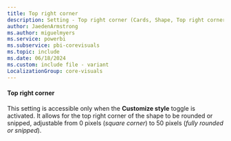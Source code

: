 ```yaml
---
title: Top right corner
description: Setting - Top right corner (Cards, Shape, Top right corner)
author: JaedenArmstrong
ms.author: miguelmyers
ms.service: powerbi
ms.subservice: pbi-corevisuals
ms.topic: include
ms.date: 06/18/2024
ms.custom: include file - variant
LocalizationGroup: core-visuals
---
```

#### Top right corner

This setting is accessible only when the **Customize style** toggle is activated. It allows for the top right corner of the shape to be rounded or snipped, adjustable from 0 pixels (*square corner*) to 50 pixels (*fully rounded or snipped*).
